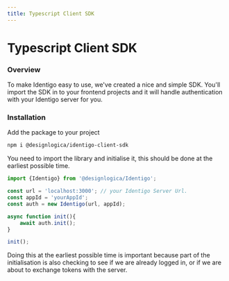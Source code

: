 ```yaml
---
title: Typescript Client SDK
---
```

# Typescript Client SDK

### Overview

To make Identigo easy to use, we've created a nice and simple SDK.
You'll import the SDK in to your frontend projects and it will handle authentication with your Identigo server for you.

### Installation

Add the package to your project

```bash
npm i @designlogica/identigo-client-sdk
```

You need to import the library and initialise it, this should be done at the earliest possible time.

```typescript
import {Identigo} from '@designlogica/Identigo';

const url = 'localhost:3000'; // your Identigo Server Url.
const appId = 'yourAppId';
const auth = new Identigo(url, appId);

async function init(){
    await auth.init();
}

init();

```

Doing this at the earliest possible time is important because part of the initialisation is also checking to see if we are already logged in, or if we are about to exchange tokens with the server.



